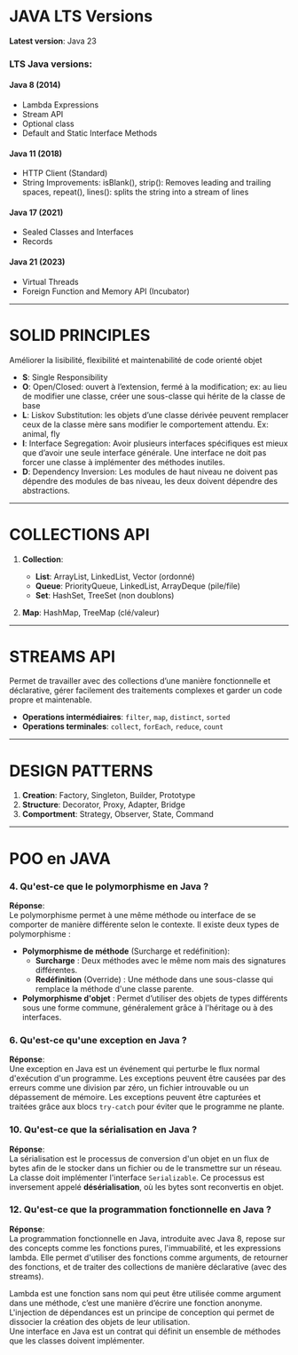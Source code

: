# JAVA LTS Versions

**Latest version**: Java 23

### LTS Java versions:

#### Java 8 (2014)
- Lambda Expressions
- Stream API
- Optional class
- Default and Static Interface Methods

#### Java 11 (2018)
- HTTP Client (Standard)
- String Improvements: isBlank(), strip(): Removes leading and trailing spaces, repeat(), lines(): splits the string into a stream of lines 

#### Java 17 (2021)
- Sealed Classes and Interfaces
- Records

#### Java 21 (2023)
- Virtual Threads
- Foreign Function and Memory API (Incubator)

---

# SOLID PRINCIPLES

Améliorer la lisibilité, flexibilité et maintenabilité de code orienté objet

- **S**: Single Responsibility
- **O**: Open/Closed: ouvert à l’extension, fermé à la modification; ex: au lieu de modifier une classe, créer une sous-classe qui hérite de la classe de base
- **L**: Liskov Substitution: les objets d’une classe dérivée peuvent remplacer ceux de la classe mère sans modifier le comportement attendu. Ex: animal, fly
- **I**: Interface Segregation: Avoir plusieurs interfaces spécifiques est mieux que d’avoir une seule interface générale. Une interface ne doit pas forcer une classe à implémenter des méthodes inutiles.
- **D**: Dependency Inversion: Les modules de haut niveau ne doivent pas dépendre des modules de bas niveau, les deux doivent dépendre des abstractions.

---

# COLLECTIONS API

1. **Collection**:
   - **List**: ArrayList, LinkedList, Vector (ordonné)
   - **Queue**: PriorityQueue, LinkedList, ArrayDeque (pile/file)
   - **Set**: HashSet, TreeSet (non doublons)

2. **Map**: HashMap, TreeMap (clé/valeur)

---

# STREAMS API

Permet de travailler avec des collections d’une manière fonctionnelle et déclarative, gérer facilement des traitements complexes et garder un code propre et maintenable.

- **Operations intermédiaires**: `filter`, `map`, `distinct`, `sorted`
- **Operations terminales**: `collect`, `forEach`, `reduce`, `count`

---

# DESIGN PATTERNS

1. **Creation**: Factory, Singleton, Builder, Prototype
2. **Structure**: Decorator, Proxy, Adapter, Bridge
3. **Comportment**: Strategy, Observer, State, Command

---

# POO en JAVA

### 4. Qu'est-ce que le polymorphisme en Java ?
**Réponse**:  
Le polymorphisme permet à une même méthode ou interface de se comporter de manière différente selon le contexte. Il existe deux types de polymorphisme :
- **Polymorphisme de méthode** (Surcharge et redéfinition):
  - **Surcharge** : Deux méthodes avec le même nom mais des signatures différentes.
  - **Redéfinition** (Override) : Une méthode dans une sous-classe qui remplace la méthode d'une classe parente.
- **Polymorphisme d'objet** : Permet d’utiliser des objets de types différents sous une forme commune, généralement grâce à l'héritage ou à des interfaces.

### 6. Qu'est-ce qu'une exception en Java ?
**Réponse**:  
Une exception en Java est un événement qui perturbe le flux normal d'exécution d'un programme. Les exceptions peuvent être causées par des erreurs comme une division par zéro, un fichier introuvable ou un dépassement de mémoire. Les exceptions peuvent être capturées et traitées grâce aux blocs `try-catch` pour éviter que le programme ne plante.

### 10. Qu'est-ce que la sérialisation en Java ?
**Réponse**:  
La sérialisation est le processus de conversion d'un objet en un flux de bytes afin de le stocker dans un fichier ou de le transmettre sur un réseau. La classe doit implémenter l'interface `Serializable`. Ce processus est inversement appelé **désérialisation**, où les bytes sont reconvertis en objet.

### 12. Qu'est-ce que la programmation fonctionnelle en Java ?
**Réponse**:  
La programmation fonctionnelle en Java, introduite avec Java 8, repose sur des concepts comme les fonctions pures, l'immuabilité, et les expressions lambda. Elle permet d'utiliser des fonctions comme arguments, de retourner des fonctions, et de traiter des collections de manière déclarative (avec des streams).

Lambda est une fonction sans nom qui peut être utilisée comme argument dans une méthode, c’est une manière d’écrire une fonction anonyme.  
L'injection de dépendances est un principe de conception qui permet de dissocier la création des objets de leur utilisation.  
Une interface en Java est un contrat qui définit un ensemble de méthodes que les classes doivent implémenter.
